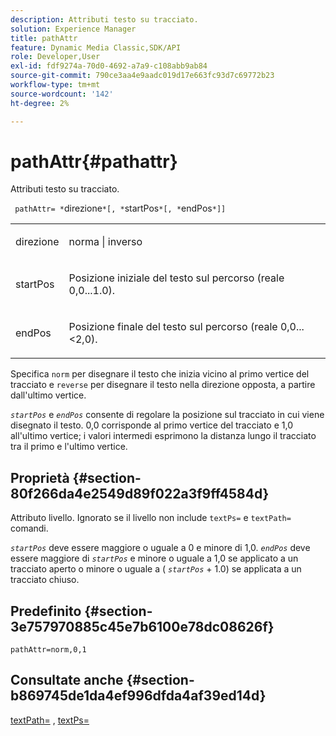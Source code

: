 ```yaml
---
description: Attributi testo su tracciato.
solution: Experience Manager
title: pathAttr
feature: Dynamic Media Classic,SDK/API
role: Developer,User
exl-id: fdf9274a-70d0-4692-a7a9-c108abb9ab84
source-git-commit: 790ce3aa4e9aadc019d17e663fc93d7c69772b23
workflow-type: tm+mt
source-wordcount: '142'
ht-degree: 2%

---
```


# pathAttr{#pathattr}

Attributi testo su tracciato.

` pathAttr= *`direzione`*[, *`startPos`*[, *`endPos`*]]`

<table id="simpletable_EC76095316AF4F07B1DDCC0D72B814CF"> 
 <tr class="strow"> 
  <td class="stentry"> <p> <span class="varname"> direzione </span> </p> </td> 
  <td class="stentry"> <p> <span class="codeph"> norma </span> | <span class="codeph"> inverso </span> </p> </td> 
 </tr> 
 <tr class="strow"> 
  <td class="stentry"> <p> <span class="varname"> startPos </span> </p> </td> 
  <td class="stentry"> <p>Posizione iniziale del testo sul percorso (reale 0,0...1.0). </p> </td> 
 </tr> 
 <tr class="strow"> 
  <td class="stentry"> <p> <span class="varname"> endPos </span> </p> </td> 
  <td class="stentry"> <p>Posizione finale del testo sul percorso (reale 0,0...&lt;2,0). </p> </td> 
 </tr> 
</table>

Specifica `norm` per disegnare il testo che inizia vicino al primo vertice del tracciato e `reverse` per disegnare il testo nella direzione opposta, a partire dall&#39;ultimo vertice.

*`startPos`* e *`endPos`* consente di regolare la posizione sul tracciato in cui viene disegnato il testo. 0,0 corrisponde al primo vertice del tracciato e 1,0 all&#39;ultimo vertice; i valori intermedi esprimono la distanza lungo il tracciato tra il primo e l&#39;ultimo vertice.

## Proprietà {#section-80f266da4e2549d89f022a3f9ff4584d}

Attributo livello. Ignorato se il livello non include `textPs=` e `textPath=` comandi.

*`startPos`* deve essere maggiore o uguale a 0 e minore di 1,0. *`endPos`* deve essere maggiore di *`startPos`* e minore o uguale a 1,0 se applicato a un tracciato aperto o minore o uguale a ( *`startPos`* + 1.0) se applicata a un tracciato chiuso.

## Predefinito {#section-3e757970885c45e7b6100e78dc08626f}

`pathAttr=norm,0,1`

## Consultate anche {#section-b869745de1da4ef996dfda4af39ed14d}

[textPath=](../../../../../is-api/http-ref/image-serving-api-ref/c-http-protocol-reference/c-command-reference/r-textpath.md#reference-b09cc0902dff4725bdb54d5da4076ccd) , [textPs=](../../../../../is-api/http-ref/image-serving-api-ref/c-http-protocol-reference/c-command-reference/r-textps.md#reference-4209a2a6169f44278da2647cfb0cd767)
